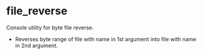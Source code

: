 # file_reverse
Console utility for byte file reverse.
- Reverses byte range of file with name in 1st argument into file with name in 2nd argument.
